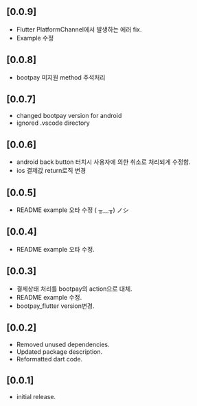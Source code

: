 ## [0.0.9]
* Flutter PlatformChannel에서 발생하는 에러 fix.
* Example 수정

## [0.0.8]
* bootpay 미지원 method 주석처리

## [0.0.7]
* changed bootpay version for android
* ignored .vscode directory

## [0.0.6]
* android back button 터치시 사용자에 의한 취소로 처리되게 수정함.
* ios 결제값 return로직 변경

## [0.0.5]
* README example 오타 수정 ( ╥﹏╥) ノシ

## [0.0.4]
* README example 오타 수정.

## [0.0.3]
* 결제상태 처리를 bootpay의 action으로 대체.
* README example 수정.
* bootpay_flutter version변경.

## [0.0.2]
* Removed unused dependencies.
* Updated package description.
* Reformatted dart code.

## [0.0.1]
* initial release.
